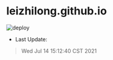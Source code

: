 # leizhilong.github.io

![deploy](https://github.com/leizhilong/blog/workflows/deploy/badge.svg)

* Last Update:
> Wed Jul 14 15:12:40 CST 2021

